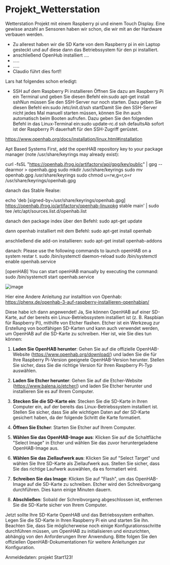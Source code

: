 # Projekt_Wetterstation 
Wetterstation Projekt mit einem Raspberry pi und einem Touch Display. Eine gewisse anzahl an Sensoren haben wir schon, die wir mit an der Hardware verbauen werden. 

- Zu allerest haben wir die SD Karte von dem Raspberry pi in ein Laptop gesteckt und auf diese dann das Betriebssystem für den pi installiert.
- anschließend OpenHub installiert ....
- .....
- .....
- Claudio führt dies fort!!



Lars hat folgendes schon erledigt: 
- SSH auf dem Raspberry Pi installieren
Öffnen Sie dazu am Raspberry Pi ein Terminal und geben Sie diesen Befehl ein:sudo apt-get install sshNun müssen Sie den SSH-Server nur noch starten. Dazu geben Sie diesen Befehl ein:sudo /etc/init.d/ssh startDamit Sie den SSH-Server nicht jedes Mal manuell starten müssen, können Sie ihn auch automatisch beim Booten aufrufen. Dazu geben Sie den folgenden Befehl in das Linux-Terminal ein:sudo update-rc.d ssh defaultsAb sofort ist der Raspberry Pi dauerhaft für den SSH-Zugriff gerüstet.


https://www.openhab.org/docs/installation/linux.html#installation

Apt Based Systems
First, add the openHAB repository key to your package manager (note /usr/share/keyrings may already exist):


curl -fsSL "https://openhab.jfrog.io/artifactory/api/gpg/key/public" | gpg --dearmor > openhab.gpg
sudo mkdir /usr/share/keyrings
sudo mv openhab.gpg /usr/share/keyrings
sudo chmod u=rw,g=r,o=r /usr/share/keyrings/openhab.gpg

danach das Stable Realse: 

echo 'deb [signed-by=/usr/share/keyrings/openhab.gpg] https://openhab.jfrog.io/artifactory/openhab-linuxpkg stable main' | sudo tee /etc/apt/sources.list.d/openhab.list

danach den package index über den Befehl:
sudo apt-get update

dann openhab installiert mit dem Befehl:
sudo apt-get install openhab

anschließend die add-on installieren: 
sudo apt-get install openhab-addons

danach: 
 Please use the following commands to launch openHAB on a system restar                                                                                                                                                                                                                                             t.
            sudo /bin/systemctl daemon-reload
            sudo /bin/systemctl enable openhab.service

[openHAB] You can start openHAB manually by executing the command:
            sudo /bin/systemctl start openhab.service



![image](https://github.com/Lars-h98/Projekt_Wetterstation/assets/142094346/2d43cd5a-6109-4fa3-8282-8c02ca32d313)


Hier eine Andere Anleitung zur installtion von Openhab: 
https://phenx.de/openhab-3-auf-raspberry-installieren-openhabian/

Diese habe ich dann angewendet! 
Ja, Sie können OpenHAB auf einer SD-Karte, auf der bereits ein Linux-Betriebssystem installiert ist (z. B. Raspbian für Raspberry Pi), mithilfe von Etcher flashen. Etcher ist ein Werkzeug zur Erstellung von bootfähigen SD-Karten und kann auch verwendet werden, um OpenHAB auf die SD-Karte zu schreiben. Hier ist, wie Sie dies tun können:

1. **Laden Sie OpenHAB herunter**:
   Gehen Sie auf die offizielle OpenHAB-Website (https://www.openhab.org/download/) und laden Sie die für Ihre Raspberry Pi-Version geeignete OpenHAB-Version herunter. Stellen Sie sicher, dass Sie die richtige Version für Ihren Raspberry Pi-Typ auswählen.

2. **Laden Sie Etcher herunter**:
   Gehen Sie auf die Etcher-Website (https://www.balena.io/etcher/) und laden Sie Etcher herunter und installieren Sie es auf Ihrem Computer.

3. **Stecken Sie die SD-Karte ein**:
   Stecken Sie die SD-Karte in Ihren Computer ein, auf der bereits das Linux-Betriebssystem installiert ist. Stellen Sie sicher, dass Sie alle wichtigen Daten auf der SD-Karte gesichert haben, da der folgende Schritt die Karte formatiert.

4. **Öffnen Sie Etcher**:
   Starten Sie Etcher auf Ihrem Computer.

5. **Wählen Sie das OpenHAB-Image aus**:
   Klicken Sie auf die Schaltfläche "Select Image" in Etcher und wählen Sie das zuvor heruntergeladene OpenHAB-Image aus.

6. **Wählen Sie das Ziellaufwerk aus**:
   Klicken Sie auf "Select Target" und wählen Sie Ihre SD-Karte als Ziellaufwerk aus. Stellen Sie sicher, dass Sie das richtige Laufwerk auswählen, da es formatiert wird.

7. **Schreiben Sie das Image**:
   Klicken Sie auf "Flash", um das OpenHAB-Image auf die SD-Karte zu schreiben. Etcher wird den Schreibvorgang durchführen. Dies kann einige Minuten dauern.

8. **Abschließen**:
   Sobald der Schreibvorgang abgeschlossen ist, entfernen Sie die SD-Karte sicher von Ihrem Computer.

Jetzt sollte Ihre SD-Karte OpenHAB und das Betriebssystem enthalten. Legen Sie die SD-Karte in Ihren Raspberry Pi ein und starten Sie ihn. Beachten Sie, dass Sie möglicherweise noch einige Konfigurationsschritte durchführen müssen, um OpenHAB zu initialisieren und einzurichten, abhängig von den Anforderungen Ihrer Anwendung. Bitte folgen Sie den offiziellen OpenHAB-Dokumentationen für weitere Anleitungen zur Konfiguration.




Anmeldedaten:
projekt
Start123!

